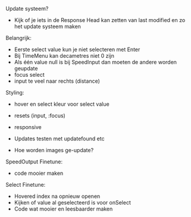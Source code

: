 Update systeem?
- Kijk of je iets in de Response Head kan zetten van last modified en zo het update systeem maken

Belangrijk:
- Eerste select value kun je niet selecteren met Enter 
- Bij TimeMenu kan decametres niet 0 zijn
- Als één value null is bij SpeedInput dan moeten de andere worden geupdate
- focus select
- input te veel naar rechts (distance)

Styling:
- hover en select kleur voor select value
- resets (input, :focus)
- responsive

- Updates testen met updatefound etc
- Hoe worden images ge-update?                

SpeedOutput Finetune:
- code mooier maken

Select Finetune:
- Hovered index na opnieuw openen
- Kijken of value al geselecteerd is voor onSelect
- Code wat mooier en leesbaarder maken